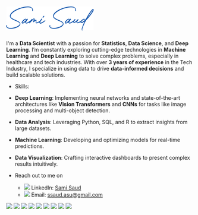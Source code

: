 # ![Sami Saud Name](https://github.com/samisaud/samisaud/blob/main/sami%20saud%20name.png)

I'm a **Data Scientist** with a passion for **Statistics**, **Data Science**, and **Deep Learning**. I’m constantly exploring cutting-edge technologies in **Machine Learning** and **Deep Learning** to solve complex problems, especially in healthcare and tech industries. With over **3 years of experience** in the Tech Industry, I specialize in using data to drive **data-informed decisions** and build scalable solutions.

- Skills:
- **Deep Learning**: Implementing neural networks and state-of-the-art architectures like **Vision Transformers** and **CNNs** for tasks like image processing and multi-object detection.
- **Data Analysis**: Leveraging Python, SQL, and R to extract insights from large datasets.
- **Machine Learning**: Developing and optimizing models for real-time predictions.
- **Data Visualization**: Crafting interactive dashboards to present complex results intuitively.

- Reach out to me on 
    - <img width="17" src="https://img.icons8.com/?size=100&id=13930&format=png&color=000000"> LinkedIn: [Sami Saud](https://www.linkedin.com/in/samisaud/) <br>
    - <img width="17" src="https://camo.githubusercontent.com/a6d8a862aecb6411e963408e9b3c7666ab357cdfecc14a3a13645eb489688cc8/68747470733a2f2f6564656e742e6769746875622e696f2f537570657254696e7949636f6e732f696d616765732f7376672f676d61696c5f6f6c642e737667"> Email: ssaud.asu@gmail.com


<img width="45" src="https://upload.wikimedia.org/wikipedia/commons/2/21/Matlab_Logo.png">          <img width="45" src="https://user-images.githubusercontent.com/112804900/202898310-1602169a-fd77-4761-82dc-043ae1d46507.png">           <img width="50" src="https://user-images.githubusercontent.com/67586773/105040771-43887300-5a88-11eb-9f01-bee100b9ef22.png">            <img width="50" src="https://user-images.githubusercontent.com/112804900/202898506-61568844-bced-4f08-bfe4-1fa45725be6e.png">           <img width="70" src="https://upload.wikimedia.org/wikipedia/commons/thumb/0/05/Scikit_learn_logo_small.svg/260px-Scikit_learn_logo_small.svg.png?20180808062052">           <img width ="40" src="https://user-images.githubusercontent.com/112804900/203016315-7e30d47b-d25d-4578-88ea-936c50b442e3.png">           <img width="40" src="https://www.vectorlogo.zone/logos/plot_ly/plot_ly-icon.svg">         <img width="90" src="https://s3-ap-southeast-1.amazonaws.com/homepage-media/wp-content/uploads/2022/01/14084051/python_dash.png">         <img width="90" src="https://s3-ap-southeast-1.amazonaws.com/homepage-media/wp-content/uploads/2022/01/14084051/python_dash.png">         
